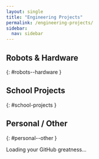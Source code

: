 ```yaml
---
layout: single
title: "Engineering Projects"
permalink: /engineering-projects/
sidebar:
  nav: sidebar
---
```


<!-- These IDs are required so JavaScript can target and inject correctly -->
## Robots & Hardware
{: #robots--hardware }

## School Projects
{: #school-projects }

## Personal / Other
{: #personal--other }

<!-- Empty container JS will populate -->
<div id="projects-feed">
  <p>Loading your GitHub greatness...</p>
</div>

<style>
.project-card {
  display: flex;
  gap: 2rem;
  padding: 1.5rem;
  margin-bottom: 2rem;
  border-radius: 1rem;
  color: white;
}
.project-card:nth-child(even) {
  background-color: #37003c;
  flex-direction: row-reverse;
}
.project-card:nth-child(odd) {
  background-color: #540066;
  flex-direction: row;
}
.project-text {
  flex: 1;
}
.project-preview {
  width: 200px;
  height: auto;
  object-fit: contain;
  border-radius: 1rem;
  border: 2px solid white;
}
</style>

<script>
fetch("https://api.github.com/users/kennyspezi/repos")
  .then(response => response.json())
  .then(repos => {
    // 🧹 Filter out the website repo
    repos = repos.filter(r => r.name !== "kennyspezi.github.io");

    // 📁 Define project categories
    const categories = {
      "robots--hardware": ["sentience4samantha", "battlebot", "micromice", "rit-drone"],
      "school-projects": ["heatindextracker"],
      "personal--other": [] // Add if needed
    };

    for (const [id, repoNames] of Object.entries(categories)) {
      const header = document.querySelector(`h2#${id}`);
      if (!header) continue;

      // 💡 Create a container right after the header
      const sectionEl = document.createElement("div");
      sectionEl.className = "injected-group";
      header.insertAdjacentElement("afterend", sectionEl);

      repoNames.forEach(name => {
        const repo = repos.find(r => r.name === name);
        if (!repo) return;

        const updated = new Date(repo.updated_at).toLocaleDateString();
        const stars = repo.stargazers_count;
        const previewURL = `https://raw.githubusercontent.com/kennyspezi/${repo.name}/main/preview.gif`;

        sectionEl.innerHTML += `
          <div class="project-card">
            <img class="project-preview" src="${previewURL}" onerror="this.style.display='none';">
            <div class="project-text">
              <h3>${repo.name}</h3>
              <p>${repo.description || "No description provided."}</p>
              <p><strong>Last updated:</strong> ${updated} | ⭐ ${stars}</p>
              <a href="${repo.html_url}" target="_blank">View on GitHub →</a>
            </div>
          </div>
        `;
      });
    }
  })
  .catch(err => {
    document.getElementById("projects-feed").innerHTML = "<p>Error loading repos 💀</p>";
    console.error(err);
  });
</script>
